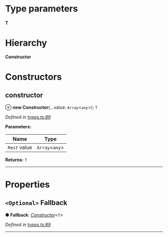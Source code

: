 

# Type parameters
#### T 
# Hierarchy

**Constructor**

# Constructors

<a id="constructor"></a>

##  constructor

⊕ **new Constructor**(...value: *`Array`<`any`>*): `T`

*Defined in [types.ts:89](https://github.com/polkadot-js/api/blob/4cba24c/packages/types/src/types.ts#L89)*

**Parameters:**

| Name | Type |
| ------ | ------ |
| `Rest` value | `Array`<`any`> |

**Returns:** `T`

___

# Properties

<a id="fallback"></a>

## `<Optional>` Fallback

**● Fallback**: *[Constructor](_types_.constructor.md)<`T`>*

*Defined in [types.ts:89](https://github.com/polkadot-js/api/blob/4cba24c/packages/types/src/types.ts#L89)*

___

